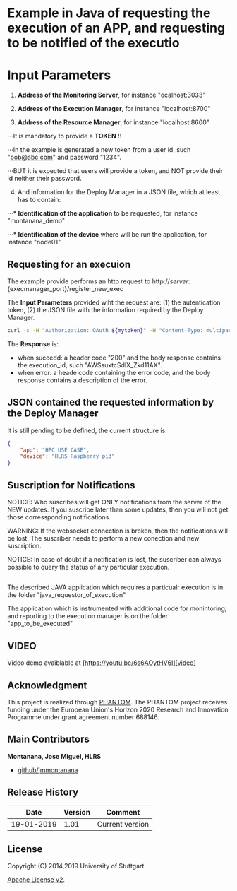 # Example in Java of requesting the execution of an APP, and requesting to be notified of the executio


# Input Parameters

1. **Address of the Monitoring Server**, for instance "ocalhost:3033"

2. **Address of the Execution Manager**, for instance "localhost:8700"

3. **Address of the Resource Manager**, for instance  "localhost:8600"

⋅⋅⋅It is mandatory to provide a **TOKEN** !!

⋅⋅⋅In the example is generated a new token from a user id, such "bob@abc.com" and password "1234".

⋅⋅⋅BUT it is expected that users will provide a token, and NOT provide their id neither their password.

4. And information for the Deploy Manager in a JSON file, which at least has to contain:

⋅⋅⋅* **Identification of the application** to be requested, for instance "montanana_demo"

⋅⋅⋅* **Identification of the device** where will be run the application, for instance "node01"


## Requesting for an execuion

The example provide performs an http request to http://${server}:${execmanager_port}/register_new_exec

The **Input Parameters** provided wiht the request are: (1) the autentication token, (2) the JSON file with the information required by the Deploy Manager.

```bash
curl -s -H "Authorization: OAuth ${mytoken}" -H "Content-Type: multipart/form-data" -XPOST -F "UploadJSON=@start_exec.json" http://${server}:${execmanager_port}/register_new_exec;
```

The **Response** is:

* when succedd: a header code "200" and the body response contains the execution_id, such "AWSsuxtcSdlX_Zkd11AX".
* when error: a heade code containing the error code, and the body response contains a description of the error.



## JSON contained the requested information by the Deploy Manager

It is still pending to be defined, the current structure is:

```json
{
	"app": "HPC USE CASE",
	"device": "HLRS Raspberry pi3"
}
```

## Suscription for Notifications

NOTICE: Who suscribes will get ONLY notifications from the server of the NEW updates. If you suscribe later than some updates, then you will not get those corressponding notifications.

WARNING: If the websocket connection is broken, then the notifications will be lost. The suscriber needs to perform a new conection and new suscription.

NOTICE: In case of doubt if a notification is lost, the suscriber can always possible to query the status of any particular execution.


##  

The described JAVA application which requires a particualr execution is in the folder "java_requestor_of_execution"

The application which is instrumented with additional code for monintoring, and reporting to the execution manager is on the folder "app_to_be_executed"




## VIDEO

Video demo avaiblable at  [https://youtu.be/6s6AOytHV6I][video]


 

## Acknowledgment
This project is realized through [PHANTOM][phantom].
The PHANTOM project receives funding under the European Union's Horizon 2020 Research and Innovation Programme under grant agreement number 688146.




## Main Contributors
 
**Montanana, Jose Miguel, HLRS**
+ [github/jmmontanana](https://github.com/jmmontanana)
 


## Release History

| Date        | Version | Comment          |
| ----------- | ------- | ---------------- |
| 19-01-2019  | 1.01     | Current version  |

## License
Copyright (C) 2014,2019 University of Stuttgart

[Apache License v2](LICENSE).
 
[video]: https://youtu.be/6s6AOytHV6I
[phantom]: http://www.phantom-project.org
